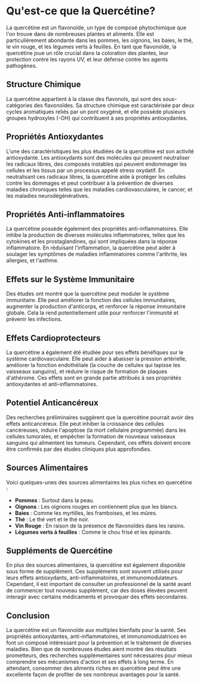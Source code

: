 # Qu'est-ce que la Quercétine?

La quercétine est un flavonoïde, un type de composé phytochimique que l'on trouve dans de nombreuses plantes et aliments. Elle est particulièrement abondante dans les pommes, les oignons, les baies, le thé, le vin rouge, et les légumes verts à feuilles. En tant que flavonoïde, la quercétine joue un rôle crucial dans la coloration des plantes, leur protection contre les rayons UV, et leur défense contre les agents pathogènes.

## Structure Chimique

La quercétine appartient à la classe des flavonols, qui sont des sous-catégories des flavonoïdes. Sa structure chimique est caractérisée par deux cycles aromatiques reliés par un pont oxygéné, et elle possède plusieurs groupes hydroxyles (-OH) qui contribuent à ses propriétés antioxydantes.

## Propriétés Antioxydantes

L'une des caractéristiques les plus étudiées de la quercétine est son activité antioxydante. Les antioxydants sont des molécules qui peuvent neutraliser les radicaux libres, des composés instables qui peuvent endommager les cellules et les tissus par un processus appelé stress oxydatif. En neutralisant ces radicaux libres, la quercétine aide à protéger les cellules contre les dommages et peut contribuer à la prévention de diverses maladies chroniques telles que les maladies cardiovasculaires, le cancer, et les maladies neurodégénératives.

## Propriétés Anti-inflammatoires

La quercétine possède également des propriétés anti-inflammatoires. Elle inhibe la production de diverses molécules inflammatoires, telles que les cytokines et les prostaglandines, qui sont impliquées dans la réponse inflammatoire. En réduisant l'inflammation, la quercétine peut aider à soulager les symptômes de maladies inflammatoires comme l'arthrite, les allergies, et l'asthme.

## Effets sur le Système Immunitaire

Des études ont montré que la quercétine peut moduler le système immunitaire. Elle peut améliorer la fonction des cellules immunitaires, augmenter la production d'anticorps, et renforcer la réponse immunitaire globale. Cela la rend potentiellement utile pour renforcer l'immunité et prévenir les infections.

## Effets Cardioprotecteurs

La quercétine a également été étudiée pour ses effets bénéfiques sur le système cardiovasculaire. Elle peut aider à abaisser la pression artérielle, améliorer la fonction endothéliale (la couche de cellules qui tapisse les vaisseaux sanguins), et réduire le risque de formation de plaques d'athérome. Ces effets sont en grande partie attribués à ses propriétés antioxydantes et anti-inflammatoires.

## Potentiel Anticancéreux

Des recherches préliminaires suggèrent que la quercétine pourrait avoir des effets anticancéreux. Elle peut inhiber la croissance des cellules cancéreuses, induire l'apoptose (la mort cellulaire programmée) dans les cellules tumorales, et empêcher la formation de nouveaux vaisseaux sanguins qui alimentent les tumeurs. Cependant, ces effets doivent encore être confirmés par des études cliniques plus approfondies.

## Sources Alimentaires

Voici quelques-unes des sources alimentaires les plus riches en quercétine :

- **Pommes** : Surtout dans la peau.
- **Oignons** : Les oignons rouges en contiennent plus que les blancs.
- **Baies** : Comme les myrtilles, les framboises, et les mûres.
- **Thé** : Le thé vert et le thé noir.
- **Vin Rouge** : En raison de la présence de flavonoïdes dans les raisins.
- **Légumes verts à feuilles** : Comme le chou frisé et les épinards.

## Suppléments de Quercétine

En plus des sources alimentaires, la quercétine est également disponible sous forme de supplément. Ces suppléments sont souvent utilisés pour leurs effets antioxydants, anti-inflammatoires, et immunomodulateurs. Cependant, il est important de consulter un professionnel de la santé avant de commencer tout nouveau supplément, car des doses élevées peuvent interagir avec certains médicaments et provoquer des effets secondaires.

## Conclusion

La quercétine est un flavonoïde aux multiples bienfaits pour la santé. Ses propriétés antioxydantes, anti-inflammatoires, et immunomodulatrices en font un composé intéressant pour la prévention et le traitement de diverses maladies. Bien que de nombreuses études aient montré des résultats prometteurs, des recherches supplémentaires sont nécessaires pour mieux comprendre ses mécanismes d'action et ses effets à long terme. En attendant, consommer des aliments riches en quercétine peut être une excellente façon de profiter de ses nombreux avantages pour la santé.